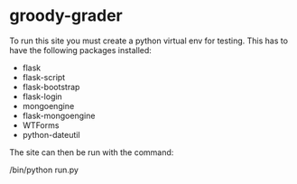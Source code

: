 groody-grader
=============

To run this site you must create a python virtual env for testing. This has to have the following packages installed:

 * flask
 * flask-script
 * flask-bootstrap
 * flask-login
 * mongoengine
 * flask-mongoengine
 * WTForms
 * python-dateutil

The site can then be run with the command:

<virtualenv>/bin/python run.py
